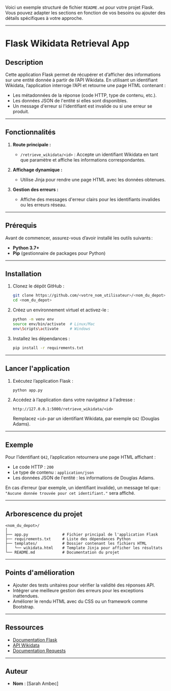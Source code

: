 Voici un exemple structuré de fichier `README.md` pour votre projet Flask. Vous pouvez adapter les sections en fonction de vos besoins ou ajouter des détails spécifiques à votre approche.

---

# Flask Wikidata Retrieval App

## Description

Cette application Flask permet de récupérer et d’afficher des informations sur une entité donnée à partir de l’API Wikidata. En utilisant un identifiant Wikidata, l’application interroge l’API et retourne une page HTML contenant :

- Les métadonnées de la réponse (code HTTP, type de contenu, etc.).
- Les données JSON de l'entité si elles sont disponibles.
- Un message d'erreur si l'identifiant est invalide ou si une erreur se produit.

---

## Fonctionnalités

1. **Route principale :**
   - `/retrieve_wikidata/<id>` : Accepte un identifiant Wikidata en tant que paramètre et affiche les informations correspondantes.
   
2. **Affichage dynamique :**
   - Utilise Jinja pour rendre une page HTML avec les données obtenues.

3. **Gestion des erreurs :**
   - Affiche des messages d'erreur clairs pour les identifiants invalides ou les erreurs réseau.

---

## Prérequis

Avant de commencer, assurez-vous d’avoir installé les outils suivants :

- **Python 3.7+**
- **Pip** (gestionnaire de packages pour Python)

---

## Installation

1. Clonez le dépôt GitHub :
   ```bash
   git clone https://github.com/<votre_nom_utilisateur>/<nom_du_depot>.git
   cd <nom_du_depot>
   ```

2. Créez un environnement virtuel et activez-le :
   ```bash
   python -m venv env
   source env/bin/activate  # Linux/Mac
   env\Scripts\activate     # Windows
   ```

3. Installez les dépendances :
   ```bash
   pip install -r requirements.txt
   ```

---

## Lancer l'application

1. Exécutez l’application Flask :
   ```bash
   python app.py
   ```

2. Accédez à l’application dans votre navigateur à l'adresse :
   ```
   http://127.0.0.1:5000/retrieve_wikidata/<id>
   ```
   Remplacez `<id>` par un identifiant Wikidata, par exemple `Q42` (Douglas Adams).

---

## Exemple

Pour l’identifiant `Q42`, l’application retournera une page HTML affichant :

- Le code HTTP : `200`
- Le type de contenu : `application/json`
- Les données JSON de l'entité : les informations de Douglas Adams.

En cas d’erreur (par exemple, un identifiant invalide), un message tel que : 
`"Aucune donnée trouvée pour cet identifiant."` sera affiché.

---

## Arborescence du projet

```plaintext
<nom_du_depot>/
│
├── app.py               # Fichier principal de l'application Flask
├── requirements.txt     # Liste des dépendances Python
├── templates/           # Dossier contenant les fichiers HTML
│   └── wikidata.html    # Template Jinja pour afficher les résultats
└── README.md            # Documentation du projet
```

---

## Points d'amélioration

- Ajouter des tests unitaires pour vérifier la validité des réponses API.
- Intégrer une meilleure gestion des erreurs pour les exceptions inattendues.
- Améliorer le rendu HTML avec du CSS ou un framework comme Bootstrap.

---

## Ressources

- [Documentation Flask](https://flask.palletsprojects.com/)
- [API Wikidata](https://www.wikidata.org/wiki/Wikidata:Data_access)
- [Documentation Requests](https://docs.python-requests.org/)

---

## Auteur

- **Nom** : [Sarah Ambec]

